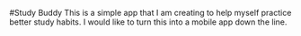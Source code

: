 #Study Buddy
This is a simple app that I am creating to help myself practice better
study habits. I would like to turn this into a mobile app down the line.